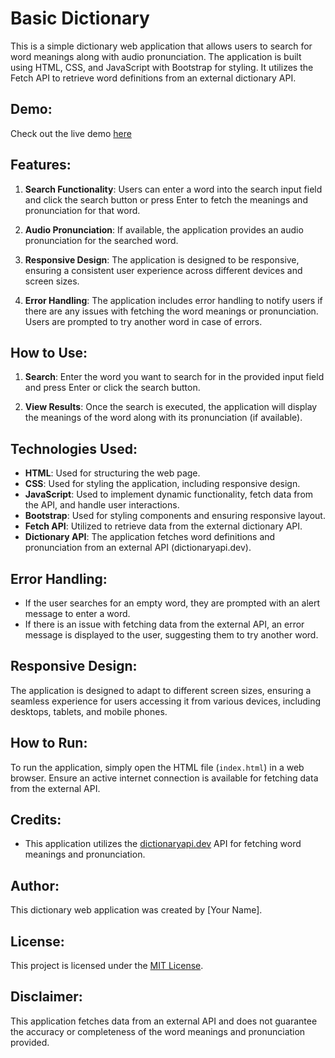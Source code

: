 # Basic Dictionary

This is a simple dictionary web application that allows users to search for word meanings along with audio pronunciation. The application is built using HTML, CSS, and JavaScript with Bootstrap for styling. It utilizes the Fetch API to retrieve word definitions from an external dictionary API.

## Demo:

Check out the live demo [here](https://basic-dictionary-app.netlify.app/)
## Features:

1. **Search Functionality**: Users can enter a word into the search input field and click the search button or press Enter to fetch the meanings and pronunciation for that word.

2. **Audio Pronunciation**: If available, the application provides an audio pronunciation for the searched word.

3. **Responsive Design**: The application is designed to be responsive, ensuring a consistent user experience across different devices and screen sizes.

4. **Error Handling**: The application includes error handling to notify users if there are any issues with fetching the word meanings or pronunciation. Users are prompted to try another word in case of errors.

## How to Use:

1. **Search**: Enter the word you want to search for in the provided input field and press Enter or click the search button.

2. **View Results**: Once the search is executed, the application will display the meanings of the word along with its pronunciation (if available).

## Technologies Used:

- **HTML**: Used for structuring the web page.
- **CSS**: Used for styling the application, including responsive design.
- **JavaScript**: Used to implement dynamic functionality, fetch data from the API, and handle user interactions.
- **Bootstrap**: Used for styling components and ensuring responsive layout.
- **Fetch API**: Utilized to retrieve data from the external dictionary API.
- **Dictionary API**: The application fetches word definitions and pronunciation from an external API (dictionaryapi.dev).

## Error Handling:

- If the user searches for an empty word, they are prompted with an alert message to enter a word.
- If there is an issue with fetching data from the external API, an error message is displayed to the user, suggesting them to try another word.

## Responsive Design:

The application is designed to adapt to different screen sizes, ensuring a seamless experience for users accessing it from various devices, including desktops, tablets, and mobile phones.

## How to Run:

To run the application, simply open the HTML file (`index.html`) in a web browser. Ensure an active internet connection is available for fetching data from the external API.

## Credits:

- This application utilizes the [dictionaryapi.dev](https://dictionaryapi.dev/) API for fetching word meanings and pronunciation.

## Author:

This dictionary web application was created by [Your Name].

## License:

This project is licensed under the [MIT License](https://opensource.org/licenses/MIT).

## Disclaimer:

This application fetches data from an external API and does not guarantee the accuracy or completeness of the word meanings and pronunciation provided.
